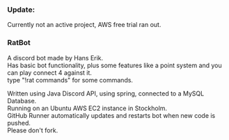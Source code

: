 ### Update:
Currently not an active project, AWS free trial ran out.

### RatBot
A discord bot made by Hans Erik.  
Has basic bot functionality, plus some features like a point system and you can play connect 4 against it.  
type "!rat commands" for some commands.  

Written using Java Discord API, using spring, connected to a MySQL Database.  
Running on an Ubuntu AWS EC2 instance in Stockholm.  
GitHub Runner automatically updates and restarts bot when new code is pushed.  
Please don't fork.  
